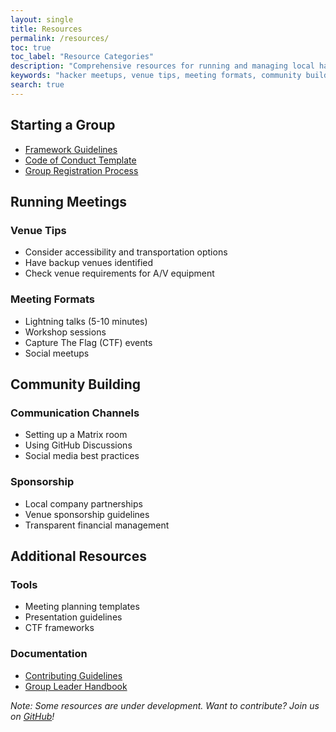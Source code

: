 ```yaml
---
layout: single
title: Resources
permalink: /resources/
toc: true
toc_label: "Resource Categories"
description: "Comprehensive resources for running and managing local hacker meetups, including venue tips, meeting formats, and community building guidelines"
keywords: "hacker meetups, venue tips, meeting formats, community building, CTF events, sponsorship, documentation"
search: true
---
```


<style>
.toc {
    background-color: var(--background-color);
    border: 1px solid var(--border-color);
    border-radius: 12px;
    padding: 15px;
    transition: all 0.3s ease;
}

.toc__menu {
    font-size: 0.9em;
}

.toc__menu a {
    color: var(--text-color);
    text-decoration: none;
    transition: color 0.2s ease;
}

.toc__menu a:hover {
    color: var(--primary-color);
    text-decoration: none;
}

.toc__menu li {
    margin-bottom: 0.5em;
}

.toc__menu .active a {
    color: var(--primary-color);
    font-weight: bold;
}

/* Light mode styles */
@media (prefers-color-scheme: light) {
    .toc .nav__title {
        background-color: #000000;
        color: #ffffff !important;
    }
}

/* Dark mode styles */
@media (prefers-color-scheme: dark) {
    .toc .nav__title {
        background-color: var(--background-color);
        color: var(--text-color) !important;
    }
}

/* Base spacing */
.toc .nav__title {
    margin: -15px -15px 0.8em -15px;
    padding: 0.8em;
    border-radius: 12px 12px 0 0;
}

/* Additional override to ensure proper text color */
.toc * {
    color: #ffffff !important;
}

.toc ul {
    color: #ffffff !important;
}
</style>

## Starting a Group

- [Framework Guidelines](/framework/)
- [Code of Conduct Template](https://github.com/distributed-chaos/coc-template)
- [Group Registration Process](/groups/#start-a-group)

## Running Meetings

### Venue Tips
- Consider accessibility and transportation options
- Have backup venues identified
- Check venue requirements for A/V equipment

### Meeting Formats
- Lightning talks (5-10 minutes)
- Workshop sessions
- Capture The Flag (CTF) events
- Social meetups

## Community Building

### Communication Channels
- Setting up a Matrix room
- Using GitHub Discussions
- Social media best practices

### Sponsorship
- Local company partnerships
- Venue sponsorship guidelines
- Transparent financial management

## Additional Resources

### Tools
- Meeting planning templates
- Presentation guidelines
- CTF frameworks

### Documentation
- [Contributing Guidelines](https://github.com/distributed-chaos/.github/CONTRIBUTING.md)
- [Group Leader Handbook](https://github.com/distributed-chaos/handbook)

*Note: Some resources are under development. Want to contribute? Join us on [GitHub](https://github.com/distributed-chaos)!*